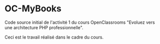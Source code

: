 # OC-MyBooks

Code source initial de l'activité 1 du cours OpenClassrooms "Evoluez vers une architecture PHP professionnelle".

Ceci est le travail réalisé dans le cadre du cours.